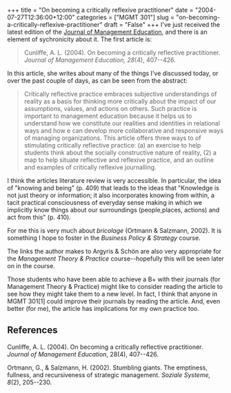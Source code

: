 +++
title = "On becoming a critically reflexive practitioner"
date = "2004-07-27T12:36:00+12:00"
categories = ["MGMT 301"]
slug = "on-becoming-a-critically-reflexive-practitioner"
draft = "False"
+++
I've just received the latest edition of the [Journal of Management
Education](http://www.sagepub.com/journal.aspx?pid=181), and there is an
element of sychronicity about it. The first article is:

> Cunliffe, A. L. (2004). On becoming a critically reflective
practitioner. _Journal of Management Education, 28_(4), 407--426.

In this article, she writes about many of the things I've discussed
today, or over the past couple of days, as can be seen from the
abstract:

> Critically reflective practice embraces subjective
understandings of reality as a basis for thinking more critically
about the impact of our assumptions, values, and actions on others.
Such practice is important to management education because it
helps us to understand how we constitute our realities and
identities in relational ways and how e can develop more
collaborative and responsive ways of managing organizations.
This article offers three ways to of stimulating critically
reflective practice: (a) an exercise to help students think about
the socially constructive nature of reality, (2) a map to help
situate reflective and reflexive practice, and an outline and
examples of critically reflexive journalling.

I think the articles literature review is very accessible. In
particular, the idea of "knowing and being" (p. 409) that leads to
the ideas that "Knowledge is not just theory or information; it also
incorporates knowing from within, a tacit practical consciousness
of everyday sense making in which we implicitly know things about our
surroundings (people,places, actions) and act from this" (p. 410).

For me this is very much about _bricolage_ (Ortmann & Salzmann, 
2002). It is something I hope to foster in the _Business Policy & Strategy_
course.

The links the author makes to Argyris & Sch&ouml;n 
are also very appropriate for the _Management Theory &
 Practice_ course--hopefully this will be seen
later on in the course.

Those students who have been able to achieve a B+ with their journals
(for Management Theory & Practice) might
like to consider reading the article to see how they might take them
to a new level. In fact, I think that anyone in MGMT 301[1] could 
improve their journals by reading the article.  And, even better 
(for me), the article has implications for my own practice too.

## References

Cunliffe, A. L. (2004). On becoming a critically reflective
practitioner. _Journal of Management Education_, 28(4),
407--426.

Ortmann, G., & Salzmann, H. (2002).
Stumbling giants. The emptiness, fullness, and recursiveness of
strategic management. _Soziale Systeme, 8_(2), 205--230.
